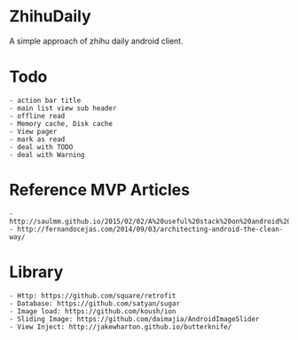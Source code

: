 # ZhihuDaily
A simple approach of zhihu daily android client.

# Todo
    - action bar title
    - main list view sub header
    - offline read
    - Memory cache, Disk cache
    - View pager
    - mark as read
    - deal with TODO
    - deal with Warning

# Reference MVP Articles
    - http://saulmm.github.io/2015/02/02/A%20useful%20stack%20on%20android%20%231,%20architecture/
    - http://fernandocejas.com/2014/09/03/architecting-android-the-clean-way/

# Library
    - Http: https://github.com/square/retrofit
    - Database: https://github.com/satyan/sugar
    - Image load: https://github.com/koush/ion
    - Sliding Image: https://github.com/daimajia/AndroidImageSlider
    - View Inject: http://jakewharton.github.io/butterknife/
